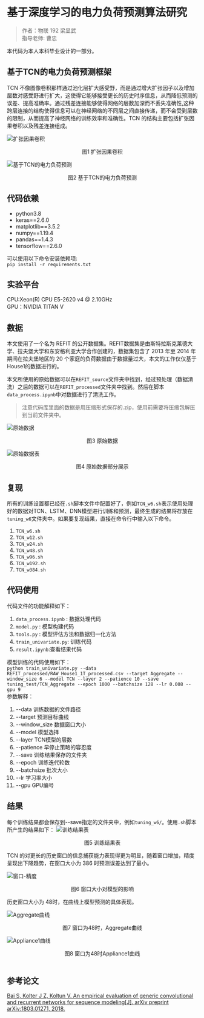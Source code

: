 # 基于深度学习的电力负荷预测算法研究
> 作者：物联 192 梁显武    
> 指导老师: 曹忠

本代码为本人本科毕业设计的一部分。



## 基于TCN的电力负荷预测框架

TCN 不像图像卷积那样通过池化层扩大感受野，而是通过增大扩张因子以及增加层数对感受野进行扩大，这使得它能够接受更长的历史时序信息，从而降低预测的误差、提高准确率。通过残差连接能够使得网络的层数加深而不丢失准确性,这种跨层连接的结构使得信息可以在神经网络的不同层之间直接传递，而不会受到层数的限制，从而提高了神经网络的训练效率和准确性。TCN 的结构主要包括扩张因果卷积以及残差连接组成。

![扩张因果卷积](./image/Dilated_Causal_Conv.png)
<center>图1 扩张因果卷积</center>

![基于TCN的电力负荷预测](./image/TCN.png)
<center>图2 基于TCN的电力负荷预测</center>



## 代码依赖

* python3.8
* keras==2.6.0
* matplotlib==3.5.2
* numpy==1.19.4
* pandas==1.4.3
* tensorflow==2.6.0
  

可以使用以下命令安装依赖项:  
`pip install -r requirements.txt`



## 实验平台

CPU:Xeon(R) CPU E5-2620 v4 @ 2.10GHz  
GPU：NVIDIA TITAN V



## 数据

本文使用了一个名为 REFIT 的公开数据集。REFIT数据集是由斯特拉斯克莱德大学、拉夫堡大学和东安格利亚大学合作创建的，数据集包含了 2013 年至 2014 年期间在拉夫堡地区的 20 个家庭的负荷数据由于数据量过大，本文的工作仅仅基于House1的数据进行的。

本文所使用的原始数据可以在`REFIT_source`文件夹中找到，经过预处理（数据清洗）之后的数据可以在`REFIT_processed`文件夹中找到。然后在脚本`data_process.ipynb`中对数据进行了清洗工作。
> 注意代码库里面的数据是用压缩形式保存的.zip，使用前需要将压缩包解压到当前文件夹中。

![原始数据](./image/SourceData.png)
<center>图3 原始数据</center>

![原始数据表](./image/SourceDataTable.jpg)
<center>图4 原始数据部分展示</center>



## 复现

所有的训练设置都已经在`.sh`脚本文件中配置好了，例如`TCN_w6.sh`表示使用处理好的数据对TCN、LSTM、DNN模型进行训练和预测，最终生成的结果将存放在`tuning_w6`文件夹中。如果要复现结果，直接在命令行中输入以下命令。
1. `TCN_w6.sh`
2. `TCN_w12.sh`
3. `TCN_w24.sh`
4. `TCN_w48.sh`
5. `TCN_w96.sh`
6. `TCN_w192.sh`
7. `TCN_w384.sh`



## 代码使用

代码文件的功能解释如下：
1. `data_process.ipynb` : 数据处理代码
2. `model.py` : 模型构建代码
3. `tools.py` : 模型评估方法和数据归一化方法
4. `train_univariate.py`: 训练代码
5. `result.ipynb`:查看结果代码

模型训练的代码使用如下：  
`python train_univariate.py --data REFIT_processed/RAW_House1_1T_processed.csv --target Aggregate --window_size 6 --model TCN --layer 2 --patience 10 --save tuning_test/TCN_Aggregate --epoch 1000 --batchsize 128 --lr 0.008 --gpu 9
`  
参数解释：

1. --data 训练数据的文件路径
2. --target 预测目标曲线
3. --window_size 数据窗口大小
4. --model 模型选择
5. --layer TCN模型的层数
6. --patience 早停止策略的容忍度
7. --save 训练结果保存的文件夹
8. --epoch 训练迭代轮数
9. --batchsize 批次大小
10. --lr 学习率大小
11. --gpu GPU编号



## 结果

每个训练结果都会保存到--save指定的文件夹中，例如`tuning_w6/`。使用`.sh`脚本所产生的结果如下：
![训练结果表](./image/ResultTable.jpg)

<center>图5 训练结果表</center>



TCN 的对更长的历史窗口的信息捕获能力表现得更为明显，随着窗口增加，精度呈现出下降趋势，在窗口大小为 386 时预测误差达到了最小。

![窗口-精度](./image/line.jpg)

<center>图6 窗口大小对模型的影响</center>



历史窗口大小为 48时，在曲线上模型预测的具体表现。

![Aggregate曲线](./image/Cure.jpg)

<center>图7 窗口为48时，Aggregate曲线</center>



![Appliance1曲线](./image/Cure2.jpg)
<center>图8 窗口为48时Appliance1曲线</center><br>

## 参考论文
[Bai S, Kolter J Z, Koltun V. An empirical evaluation of generic convolutional and recurrent networks for sequence modeling[J]. arXiv preprint arXiv:1803.01271, 2018.](https://arxiv.org/abs/1803.01271)